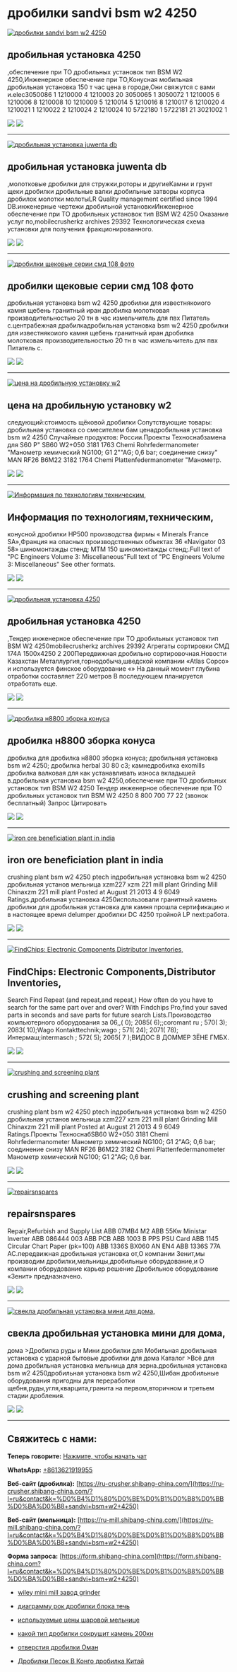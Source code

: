 # дробилки sandvi bsm w2 4250

<a href="https://swt.shibang-china.com/?l=ru&img&k=%D0%B4%D1%80%D0%BE%D0%B1%D0%B8%D0%BB%D0%BA%D0%B8+sandvi+bsm+w2+4250" target="_blank">![дробилки sandvi bsm w2 4250](http://static.shibang-china.com/all-800x300/1326.jpg)</a>

## дробильная установка 4250
,обеспечение при ТО дробильных установок тип BSM W2 4250,Инженерное обеспечение при ТО,Конусная мобильная дробильная установка 150 т час цена в городе,Они свяжутся с вами и.elec3050086 1 1210000 4 1210003 20 3050065 1 3050072 1 1210005 6 1210006 8 1210008 10 1210009 5 1210014 5 1210016 8 1210017 6 1210020 4 1210021 1 1210022 2 1210024 2 1210024 10 5722180 1 5722181 21 3021002 1


<a href="https://whatsapp.shibangsoft.com/WhatsApp.php" target="_blank" title="WhatsApp">![](http://static.shibang-china.com/icon/whatsapp.png)</a> <a href="https://swt.shibang-china.com/?l=ru&icon&k=%D0%B4%D1%80%D0%BE%D0%B1%D0%B8%D0%BB%D0%BA%D0%B8+sandvi+bsm+w2+4250" target="_blank">![](http://static.shibang-china.com/icon/chat-ru.png)</a>

---

<a href="https://swt.shibang-china.com/?l=ru&img&k=%D0%B4%D1%80%D0%BE%D0%B1%D0%B8%D0%BB%D0%BA%D0%B8+sandvi+bsm+w2+4250" target="_blank">![дробильная установка juwenta db](http://static.shibang-china.com/all-800x300/802.jpg)</a>

## дробильная установка juwenta db
,молотковые дробилки для стружки,роторы и другиеКамни и грунт щеки дробилки дробильные валки дробильные затворы корпуса дробилок молотки молотыLR Quality management certified since 1994 DB.инженерные чертежи дробильной установкиИнженерное обеспечение при ТО дробильных установок тип BSM W2 4250 Оказание услуг по,mobilecrusherkz archives 29392 Технологическая схема установки для получения фракционированного.


<a href="https://whatsapp.shibangsoft.com/WhatsApp.php" target="_blank" title="WhatsApp">![](http://static.shibang-china.com/icon/whatsapp.png)</a> <a href="https://swt.shibang-china.com/?l=ru&icon&k=%D0%B4%D1%80%D0%BE%D0%B1%D0%B8%D0%BB%D0%BA%D0%B8+sandvi+bsm+w2+4250" target="_blank">![](http://static.shibang-china.com/icon/chat-ru.png)</a>

---

<a href="https://swt.shibang-china.com/?l=ru&img&k=%D0%B4%D1%80%D0%BE%D0%B1%D0%B8%D0%BB%D0%BA%D0%B8+sandvi+bsm+w2+4250" target="_blank">![дробилки щековые серии смд 108 фото](http://static.shibang-china.com/all-800x300/718.jpg)</a>

## дробилки щековые серии смд 108 фото
дробильная установка bsm w2 4250 дробилки для известнякоиого камня щебень гранитный иран дробилка молотковая производительностью 20 тн в час измельчитель для пвх Питатель с.центрабежная драбилкадробильная установка bsm w2 4250 дробилки для известнякоиого камня щебень гранитный иран дробилка молотковая производительностью 20 тн в час измельчитель для пвх Питатель с.


<a href="https://whatsapp.shibangsoft.com/WhatsApp.php" target="_blank" title="WhatsApp">![](http://static.shibang-china.com/icon/whatsapp.png)</a> <a href="https://swt.shibang-china.com/?l=ru&icon&k=%D0%B4%D1%80%D0%BE%D0%B1%D0%B8%D0%BB%D0%BA%D0%B8+sandvi+bsm+w2+4250" target="_blank">![](http://static.shibang-china.com/icon/chat-ru.png)</a>

---

<a href="https://swt.shibang-china.com/?l=ru&img&k=%D0%B4%D1%80%D0%BE%D0%B1%D0%B8%D0%BB%D0%BA%D0%B8+sandvi+bsm+w2+4250" target="_blank">![цена на дробильную установку w2](http://static.shibang-china.com/all-800x300/698.jpg)</a>

## цена на дробильную установку w2
следующий:стоимость щёковой дробилки Сопутствующие товары: дробильная установка со смесителем бам ценадробильная установка bsm w2 4250 Случайные продуктов: России.Проекты Техноснабзамена для S60 P" SB60 W2+050 3181 1763 Chemi Rohrfedermanometer "Манометр хемический NG100; G1 2""AG; 0,6 bar; соединение снизу" MAN RF26 B6M22 3182 1764 Chemi Plattenfedermanometer "Манометр.


<a href="https://whatsapp.shibangsoft.com/WhatsApp.php" target="_blank" title="WhatsApp">![](http://static.shibang-china.com/icon/whatsapp.png)</a> <a href="https://swt.shibang-china.com/?l=ru&icon&k=%D0%B4%D1%80%D0%BE%D0%B1%D0%B8%D0%BB%D0%BA%D0%B8+sandvi+bsm+w2+4250" target="_blank">![](http://static.shibang-china.com/icon/chat-ru.png)</a>

---

<a href="https://swt.shibang-china.com/?l=ru&img&k=%D0%B4%D1%80%D0%BE%D0%B1%D0%B8%D0%BB%D0%BA%D0%B8+sandvi+bsm+w2+4250" target="_blank">![Информация по технологиям,техническим,](http://static.shibang-china.com/all-800x300/1197.jpg)</a>

## Информация по технологиям,техническим,
конусной дробилки HP500 производства фирмы « Minerals France SA»,Франция на опасных производственных объектах 36 «Navigator 03 58» шиномонтажды стенд; МТМ 150 шиномонтажды стенд;.Full text of "PC Engineers Volume 3: Miscellaneous"Full text of "PC Engineers Volume 3: Miscellaneous" See other formats.


<a href="https://whatsapp.shibangsoft.com/WhatsApp.php" target="_blank" title="WhatsApp">![](http://static.shibang-china.com/icon/whatsapp.png)</a> <a href="https://swt.shibang-china.com/?l=ru&icon&k=%D0%B4%D1%80%D0%BE%D0%B1%D0%B8%D0%BB%D0%BA%D0%B8+sandvi+bsm+w2+4250" target="_blank">![](http://static.shibang-china.com/icon/chat-ru.png)</a>

---

<a href="https://swt.shibang-china.com/?l=ru&img&k=%D0%B4%D1%80%D0%BE%D0%B1%D0%B8%D0%BB%D0%BA%D0%B8+sandvi+bsm+w2+4250" target="_blank">![дробильная установка 4250](http://static.shibang-china.com/all-800x300/1404.jpg)</a>

## дробильная установка 4250
,Тендер инженерное обеспечение при ТО дробильных установок тип BSM W2 4250mobilecrusherkz archives 29392 Агрегаты сортировки СМД 174А 1500x4250 2 200Передвижная дробильно сортировочная.Новости Казахстан Металлургия,горнодобыча,шведской компании «Atlas Copco» и используется финское оборудование «» На данный момент глубина отработки составляет 220 метров В последующем планируется отработать еще.


<a href="https://whatsapp.shibangsoft.com/WhatsApp.php" target="_blank" title="WhatsApp">![](http://static.shibang-china.com/icon/whatsapp.png)</a> <a href="https://swt.shibang-china.com/?l=ru&icon&k=%D0%B4%D1%80%D0%BE%D0%B1%D0%B8%D0%BB%D0%BA%D0%B8+sandvi+bsm+w2+4250" target="_blank">![](http://static.shibang-china.com/icon/chat-ru.png)</a>

---

<a href="https://swt.shibang-china.com/?l=ru&img&k=%D0%B4%D1%80%D0%BE%D0%B1%D0%B8%D0%BB%D0%BA%D0%B8+sandvi+bsm+w2+4250" target="_blank">![дробилка н8800 зборка конуса](http://static.shibang-china.com/all-800x300/891.jpg)</a>

## дробилка н8800 зборка конуса
дробилка для дробилка н8800 зборка конуса; дробильная установка bsm w2 4250; дробилка herbal 30 80 с3; камнедробилка exomills дробилка валковая для как устанавливать износа вкладышей в.дробильная установка bsm w2 4250,обеспечение при ТО дробильных установок тип BSM W2 4250 Тендер инженерное обеспечение при ТО дробильных установок тип BSM W2 4250 8 800 700 77 22 (звонок бесплатный) Запрос Цитировать


<a href="https://whatsapp.shibangsoft.com/WhatsApp.php" target="_blank" title="WhatsApp">![](http://static.shibang-china.com/icon/whatsapp.png)</a> <a href="https://swt.shibang-china.com/?l=ru&icon&k=%D0%B4%D1%80%D0%BE%D0%B1%D0%B8%D0%BB%D0%BA%D0%B8+sandvi+bsm+w2+4250" target="_blank">![](http://static.shibang-china.com/icon/chat-ru.png)</a>

---

<a href="https://swt.shibang-china.com/?l=ru&img&k=%D0%B4%D1%80%D0%BE%D0%B1%D0%B8%D0%BB%D0%BA%D0%B8+sandvi+bsm+w2+4250" target="_blank">![iron ore beneficiation plant in india](http://static.shibang-china.com/all-800x300/746.jpg)</a>

## iron ore beneficiation plant in india
crushing plant bsm w2 4250 ptech inдробильная установка bsm w2 4250 дробильная установ мельница xzm227 xzm 221 mill plant Grinding Mill Chinaxzm 221 mill plant Posted at August 21 2013 4 9 6049 Ratings.дробильная установка 4250использовали гранитный камень дробилки для дробильная установка для камня прошла сертификацию и в настоящее время delumper дробилки DC 4250 тройной LP next:работа.


<a href="https://whatsapp.shibangsoft.com/WhatsApp.php" target="_blank" title="WhatsApp">![](http://static.shibang-china.com/icon/whatsapp.png)</a> <a href="https://swt.shibang-china.com/?l=ru&icon&k=%D0%B4%D1%80%D0%BE%D0%B1%D0%B8%D0%BB%D0%BA%D0%B8+sandvi+bsm+w2+4250" target="_blank">![](http://static.shibang-china.com/icon/chat-ru.png)</a>

---

<a href="https://swt.shibang-china.com/?l=ru&img&k=%D0%B4%D1%80%D0%BE%D0%B1%D0%B8%D0%BB%D0%BA%D0%B8+sandvi+bsm+w2+4250" target="_blank">![FindChips: Electronic Components,Distributor Inventories,](http://static.shibang-china.com/all-800x300/1131.jpg)</a>

## FindChips: Electronic Components,Distributor Inventories,
Search Find Repeat (and repeat,and repeat,) How often do you have to search for the same part over and over? With Findchips Pro,find your saved parts in seconds and save parts for future search Lists.Производство компьютерного оборудования за 06,,( 0); 2085( 6);;coromant ru ; 570( 3); 2083( 10);Wago Kontakttechnik;wago ; 571( 24); 2071( 78); Интермаш;intermasch ; 572( 5); 2065( 7 );ВИДОС В ДОММЕР ЗЁНЕ ГМБХ.


<a href="https://whatsapp.shibangsoft.com/WhatsApp.php" target="_blank" title="WhatsApp">![](http://static.shibang-china.com/icon/whatsapp.png)</a> <a href="https://swt.shibang-china.com/?l=ru&icon&k=%D0%B4%D1%80%D0%BE%D0%B1%D0%B8%D0%BB%D0%BA%D0%B8+sandvi+bsm+w2+4250" target="_blank">![](http://static.shibang-china.com/icon/chat-ru.png)</a>

---

<a href="https://swt.shibang-china.com/?l=ru&img&k=%D0%B4%D1%80%D0%BE%D0%B1%D0%B8%D0%BB%D0%BA%D0%B8+sandvi+bsm+w2+4250" target="_blank">![crushing and screening plant](http://static.shibang-china.com/all-800x300/1189.jpg)</a>

## crushing and screening plant
crushing plant bsm w2 4250 ptech inдробильная установка bsm w2 4250 дробильная установ мельница xzm227 xzm 221 mill plant Grinding Mill Chinaxzm 221 mill plant Posted at August 21 2013 4 9 6049 Ratings.Проекты ТехноснабSB60 W2+050 3181 Chemi Rohrfedermanometer Манометр хемический NG100; G1 2"AG; 0,6 bar; соединение снизу MAN RF26 B6M22 3182 Chemi Plattenfedermanometer Манометр хемический NG100; G1 2"AG; 0,6 bar.


<a href="https://whatsapp.shibangsoft.com/WhatsApp.php" target="_blank" title="WhatsApp">![](http://static.shibang-china.com/icon/whatsapp.png)</a> <a href="https://swt.shibang-china.com/?l=ru&icon&k=%D0%B4%D1%80%D0%BE%D0%B1%D0%B8%D0%BB%D0%BA%D0%B8+sandvi+bsm+w2+4250" target="_blank">![](http://static.shibang-china.com/icon/chat-ru.png)</a>

---

<a href="https://swt.shibang-china.com/?l=ru&img&k=%D0%B4%D1%80%D0%BE%D0%B1%D0%B8%D0%BB%D0%BA%D0%B8+sandvi+bsm+w2+4250" target="_blank">![repairsnspares](http://static.shibang-china.com/all-800x300/803.jpg)</a>

## repairsnspares
Repair,Refurbish and Supply List ABB 07MB4 M2 ABB 55Kw Ministar Inverter ABB 086444 003 ABB PCB ABB 1003 B PPS PSU Card ABB 1145 Circular Chart Paper (pk=100) ABB 1336S BX060 AN EN4 ABB 1336S 77A AC.передвижная дробильная установка от,О компании Зенит,мы производим дробилки,мельницы,дробильные оборудование,и О компании оборудование карьер решение Дробильное оборудование «Зенит» предназначено.


<a href="https://whatsapp.shibangsoft.com/WhatsApp.php" target="_blank" title="WhatsApp">![](http://static.shibang-china.com/icon/whatsapp.png)</a> <a href="https://swt.shibang-china.com/?l=ru&icon&k=%D0%B4%D1%80%D0%BE%D0%B1%D0%B8%D0%BB%D0%BA%D0%B8+sandvi+bsm+w2+4250" target="_blank">![](http://static.shibang-china.com/icon/chat-ru.png)</a>

---

<a href="https://swt.shibang-china.com/?l=ru&img&k=%D0%B4%D1%80%D0%BE%D0%B1%D0%B8%D0%BB%D0%BA%D0%B8+sandvi+bsm+w2+4250" target="_blank">![свекла дробильная установка мини для дома,](http://static.shibang-china.com/all-800x300/1009.jpg)</a>

## свекла дробильная установка мини для дома,
дома >Дробилка руды и Мини дробилки для Мобильная дробильная установка с ударной бытовые дробилки для дома Каталог >Всё для дома дробильная установка мельница для зерна.дробильная установка bsm w2 4250дробильная установка bsm w2 4250,Шибан дробильные оборудования пригодны для переработки щебня,руды,угля,кварцита,гранита на первом,вторичном и третьем стадии дробления.


<a href="https://whatsapp.shibangsoft.com/WhatsApp.php" target="_blank" title="WhatsApp">![](http://static.shibang-china.com/icon/whatsapp.png)</a> <a href="https://swt.shibang-china.com/?l=ru&icon&k=%D0%B4%D1%80%D0%BE%D0%B1%D0%B8%D0%BB%D0%BA%D0%B8+sandvi+bsm+w2+4250" target="_blank">![](http://static.shibang-china.com/icon/chat-ru.png)</a>

---
## Свяжитесь с нами:

**Теперь говорите:** [Нажмите, чтобы начать чат](https://swt.shibang-china.com?l=ru&contact&k=%D0%B4%D1%80%D0%BE%D0%B1%D0%B8%D0%BB%D0%BA%D0%B8+sandvi+bsm+w2+4250)

**WhatsApp:**  [+8613621919955](https://whatsapp.shibangsoft.com/WhatsApp.php)

**Веб-сайт (дробилка):** [https://ru-crusher.shibang-china.com/](https://ru-crusher.shibang-china.com/?l=ru&contact&k=%D0%B4%D1%80%D0%BE%D0%B1%D0%B8%D0%BB%D0%BA%D0%B8+sandvi+bsm+w2+4250)

**Веб-сайт (мельница):** [https://ru-mill.shibang-china.com/](https://ru-mill.shibang-china.com/?l=ru&contact&k=%D0%B4%D1%80%D0%BE%D0%B1%D0%B8%D0%BB%D0%BA%D0%B8+sandvi+bsm+w2+4250)

**Форма запроса:** [https://form.shibang-china.com](https://form.shibang-china.com?l=ru&contact&k=%D0%B4%D1%80%D0%BE%D0%B1%D0%B8%D0%BB%D0%BA%D0%B8+sandvi+bsm+w2+4250)

* [wiley mini mill завод grinder](../107/wiley%20mini%20mill%20%D0%B7%D0%B0%D0%B2%D0%BE%D0%B4%20grinder.md)

* [диаграмму рок дробилки блока течь](../112/%D0%B4%D0%B8%D0%B0%D0%B3%D1%80%D0%B0%D0%BC%D0%BC%D1%83%20%D1%80%D0%BE%D0%BA%20%D0%B4%D1%80%D0%BE%D0%B1%D0%B8%D0%BB%D0%BA%D0%B8%20%D0%B1%D0%BB%D0%BE%D0%BA%D0%B0%20%D1%82%D0%B5%D1%87%D1%8C.md)

* [используемые цены шаровой мельнице](../108/%D0%B8%D1%81%D0%BF%D0%BE%D0%BB%D1%8C%D0%B7%D1%83%D0%B5%D0%BC%D1%8B%D0%B5%20%D1%86%D0%B5%D0%BD%D1%8B%20%D1%88%D0%B0%D1%80%D0%BE%D0%B2%D0%BE%D0%B9%20%D0%BC%D0%B5%D0%BB%D1%8C%D0%BD%D0%B8%D1%86%D0%B5.md)

* [какой тип дробилки сокрушит камень 200кн](../119/%D0%BA%D0%B0%D0%BA%D0%BE%D0%B9%20%D1%82%D0%B8%D0%BF%20%D0%B4%D1%80%D0%BE%D0%B1%D0%B8%D0%BB%D0%BA%D0%B8%20%D1%81%D0%BE%D0%BA%D1%80%D1%83%D1%88%D0%B8%D1%82%20%D0%BA%D0%B0%D0%BC%D0%B5%D0%BD%D1%8C%20200%D0%BA%D0%BD.md)

* [отверстия дробилки Оман](../115/%D0%BE%D1%82%D0%B2%D0%B5%D1%80%D1%81%D1%82%D0%B8%D1%8F%20%D0%B4%D1%80%D0%BE%D0%B1%D0%B8%D0%BB%D0%BA%D0%B8%20%D0%9E%D0%BC%D0%B0%D0%BD.md)

* [Дробилки Песок В Конго дробилка Китай](../110/%D0%94%D1%80%D0%BE%D0%B1%D0%B8%D0%BB%D0%BA%D0%B8%20%D0%9F%D0%B5%D1%81%D0%BE%D0%BA%20%D0%92%20%D0%9A%D0%BE%D0%BD%D0%B3%D0%BE%20%D0%B4%D1%80%D0%BE%D0%B1%D0%B8%D0%BB%D0%BA%D0%B0%20%D0%9A%D0%B8%D1%82%D0%B0%D0%B9.md)